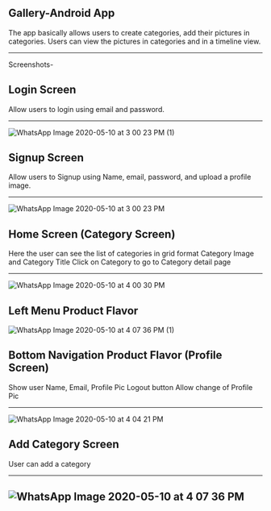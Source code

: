 Gallery-Android App
--------------------------

The app basically allows users to create categories, add their pictures in categories. Users can view the pictures in categories and in a timeline view.

------------------------------------------------------------------------------------------------------------
Screenshots-


Login Screen 
-------------------

Allow users to login using email and password.

----------------------------------------
![WhatsApp Image 2020-05-10 at 3 00 23 PM (1)](https://user-images.githubusercontent.com/60652132/81497064-add1fc80-92d9-11ea-9244-3d1701566852.jpeg)

Signup Screen 
--------------------

Allow users to Signup using Name, email, password, and upload a profile image.

------------------------------------------------------------------------------------
![WhatsApp Image 2020-05-10 at 3 00 23 PM](https://user-images.githubusercontent.com/60652132/81497123-0dc8a300-92da-11ea-8598-0b92d50efa41.jpeg)

Home Screen (Category Screen)
-----------------------------
Here the user can see the list of categories in grid format
Category Image and Category Title
Click on Category to go to Category detail page

----------------------------------------------------
![WhatsApp Image 2020-05-10 at 4 00 30 PM](https://user-images.githubusercontent.com/60652132/81497134-29cc4480-92da-11ea-9752-e4e9678f49e5.jpeg)


Left Menu Product Flavor
-------------------------------

![WhatsApp Image 2020-05-10 at 4 07 36 PM (1)](https://user-images.githubusercontent.com/60652132/81497147-410b3200-92da-11ea-8bf8-c569a99e9f7c.jpeg)

Bottom Navigation Product Flavor (Profile Screen)
-----------------------------------------------------

Show user Name,  Email, Profile Pic
Logout button
Allow change of Profile Pic

--------------------------------
![WhatsApp Image 2020-05-10 at 4 04 21 PM](https://user-images.githubusercontent.com/60652132/81497178-7b74cf00-92da-11ea-89bd-0e1b93ea5dc4.jpeg)

Add Category Screen 
-----------------------------

User can add a category 

--------------------------

![WhatsApp Image 2020-05-10 at 4 07 36 PM](https://user-images.githubusercontent.com/60652132/81497192-8d567200-92da-11ea-9628-19c97f5abede.jpeg)
-------------------------------------------------------------------------------------------------------------------------


